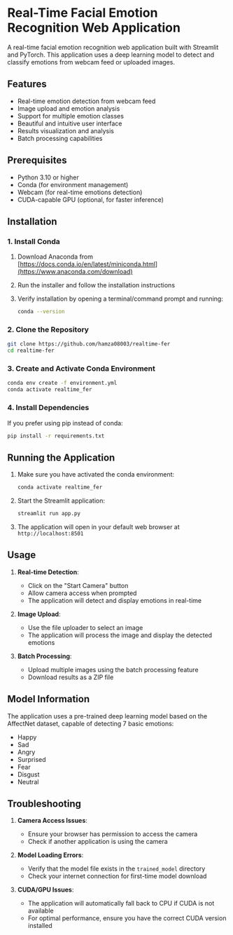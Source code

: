 # Real-Time Facial Emotion Recognition Web Application

A real-time facial emotion recognition web application built with Streamlit and PyTorch. This application uses a deep learning model to detect and classify emotions from webcam feed or uploaded images.

## Features

- Real-time emotion detection from webcam feed
- Image upload and emotion analysis
- Support for multiple emotion classes
- Beautiful and intuitive user interface
- Results visualization and analysis
- Batch processing capabilities

## Prerequisites

- Python 3.10 or higher
- Conda (for environment management)
- Webcam (for real-time emotions detection)
- CUDA-capable GPU (optional, for faster inference)

## Installation

### 1. Install Conda

1. Download Anaconda from [https://docs.conda.io/en/latest/miniconda.html](https://www.anaconda.com/download)
2. Run the installer and follow the installation instructions
3. Verify installation by opening a terminal/command prompt and running:
   
   ```bash
   conda --version
   ```

### 2. Clone the Repository

```bash
git clone https://github.com/hamza08003/realtime-fer
cd realtime-fer
```

### 3. Create and Activate Conda Environment

```bash
conda env create -f environment.yml
conda activate realtime_fer
```

### 4. Install Dependencies

If you prefer using pip instead of conda:

```bash
pip install -r requirements.txt
```

## Running the Application

1. Make sure you have activated the conda environment:
   
   ```bash
   conda activate realtime_fer
   ```

3. Start the Streamlit application:
   
   ```bash
   streamlit run app.py
   ```

5. The application will open in your default web browser at `http://localhost:8501`

## Usage

1. **Real-time Detection**:
   - Click on the "Start Camera" button
   - Allow camera access when prompted
   - The application will detect and display emotions in real-time

2. **Image Upload**:
   - Use the file uploader to select an image
   - The application will process the image and display the detected emotions

3. **Batch Processing**:
   - Upload multiple images using the batch processing feature
   - Download results as a ZIP file

## Model Information

The application uses a pre-trained deep learning model based on the AffectNet dataset, capable of detecting 7 basic emotions:
- Happy
- Sad
- Angry
- Surprised
- Fear
- Disgust
- Neutral

## Troubleshooting

1. **Camera Access Issues**:
   - Ensure your browser has permission to access the camera
   - Check if another application is using the camera

2. **Model Loading Errors**:
   - Verify that the model file exists in the `trained_model` directory
   - Check your internet connection for first-time model download

3. **CUDA/GPU Issues**:
   - The application will automatically fall back to CPU if CUDA is not available
   - For optimal performance, ensure you have the correct CUDA version installed
